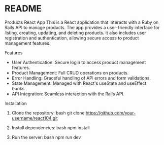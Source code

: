 # README

Products React App
This is a React application that interacts with a Ruby on Rails API to manage products. The app provides a user-friendly interface for listing, creating, updating, and deleting products. It also includes user registration and authentication, allowing secure access to product management features.

Features
* User Authentication: Secure login to access product management features.
* Product Management: Full CRUD operations on products.
* Error Handling: Graceful handling of API errors and form validations.
* State Management: Managed with React's useState and useEffect hooks.
* API Integration: Seamless interaction with the Rails API.

Installation
1. Clone the repository:
bash
git clone https://github.com/your-username/react104.git

2. Install dependencies:
bash
npm install

3. Run the server:
bash
npm run dev


